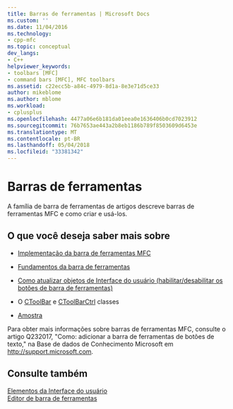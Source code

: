 ```yaml
---
title: Barras de ferramentas | Microsoft Docs
ms.custom: ''
ms.date: 11/04/2016
ms.technology:
- cpp-mfc
ms.topic: conceptual
dev_langs:
- C++
helpviewer_keywords:
- toolbars [MFC]
- command bars [MFC], MFC toolbars
ms.assetid: c22ecc5b-a84c-4979-8d1a-8e3e71d5ce33
author: mikeblome
ms.author: mblome
ms.workload:
- cplusplus
ms.openlocfilehash: 4477a06e6b181da01eea0e1636406b0cd7023912
ms.sourcegitcommit: 76b7653ae443a2b8eb1186b789f8503609d6453e
ms.translationtype: MT
ms.contentlocale: pt-BR
ms.lasthandoff: 05/04/2018
ms.locfileid: "33381342"
---
```

# <a name="toolbars"></a>Barras de ferramentas
A família de barra de ferramentas de artigos descreve barras de ferramentas MFC e como criar e usá-los.  
  
## <a name="what-do-you-want-to-know-more-about"></a>O que você deseja saber mais sobre  
  
-   [Implementação da barra de ferramentas MFC](../mfc/mfc-toolbar-implementation.md)  
  
-   [Fundamentos da barra de ferramentas](../mfc/toolbar-fundamentals.md)  
  
-   [Como atualizar objetos de Interface do usuário (habilitar/desabilitar os botões de barra de ferramentas)](../mfc/how-to-update-user-interface-objects.md)  
  
-   O [CToolBar](../mfc/reference/ctoolbar-class.md) e [CToolBarCtrl](../mfc/reference/ctoolbarctrl-class.md) classes  
  
-   [Amostra](../mfc/toolbar-sample-list.md)  
  
 Para obter mais informações sobre barras de ferramentas MFC, consulte o artigo Q232017, "Como: adicionar a barra de ferramentas de botões de texto," na Base de dados de Conhecimento Microsoft em http://support.microsoft.com.  
  
## <a name="see-also"></a>Consulte também  
 [Elementos da Interface do usuário](../mfc/user-interface-elements-mfc.md)   
 [Editor de barra de ferramentas](../windows/toolbar-editor.md)

